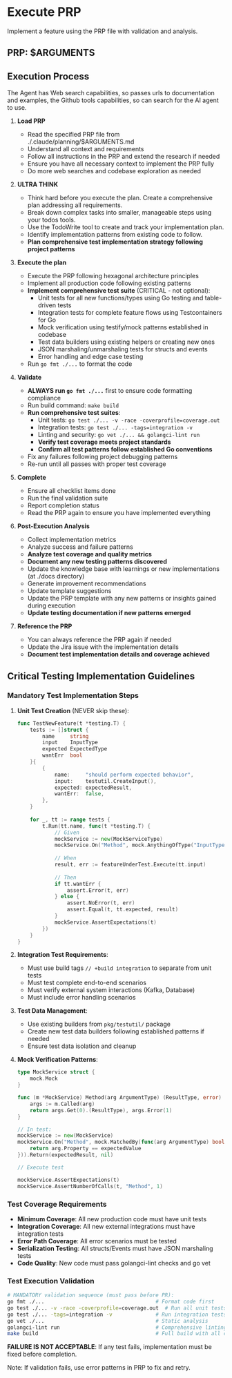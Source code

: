 # Execute PRP

Implement a feature using the PRP file with validation and analysis.

## PRP: $ARGUMENTS

## Execution Process

The Agent has Web search capabilities, so passes urls to documentation and examples, the Github tools capabilities, so can search for the AI agent to use.

1. **Load PRP**
    - Read the specified PRP file from ./.claude/planning/$ARGUMENTS.md
    - Understand all context and requirements
    - Follow all instructions in the PRP and extend the research if needed
    - Ensure you have all necessary context to implement the PRP fully
    - Do more web searches and codebase exploration as needed

2. **ULTRA THINK**
    - Think hard before you execute the plan. Create a comprehensive plan addressing all requirements.
    - Break down complex tasks into smaller, manageable steps using your todos tools.
    - Use the TodoWrite tool to create and track your implementation plan.
    - Identify implementation patterns from existing code to follow.
    - **Plan comprehensive test implementation strategy following project patterns**

3. **Execute the plan**
    - Execute the PRP following hexagonal architecture principles
    - Implement all production code following existing patterns
    - **Implement comprehensive test suite** (CRITICAL - not optional):
      - Unit tests for all new functions/types using Go testing and table-driven tests
      - Integration tests for complete feature flows using Testcontainers for Go
      - Mock verification using testify/mock patterns established in codebase  
      - Test data builders using existing helpers or creating new ones
      - JSON marshaling/unmarshaling tests for structs and events
      - Error handling and edge case testing
    - Run `go fmt ./...` to format the code

4. **Validate**
   - **ALWAYS run `go fmt ./...`** first to ensure code formatting compliance
    - Run build command: `make build`
    - **Run comprehensive test suites**:
      - Unit tests: `go test ./... -v -race -coverprofile=coverage.out`
      - Integration tests: `go test ./... -tags=integration -v`
      - Linting and security: `go vet ./... && golangci-lint run`
      - **Verify test coverage meets project standards**
      - **Confirm all test patterns follow established Go conventions**
    - Fix any failures following project debugging patterns
    - Re-run until all passes with proper test coverage

5. **Complete**
    - Ensure all checklist items done
    - Run the final validation suite
    - Report completion status
    - Read the PRP again to ensure you have implemented everything

6. **Post-Execution Analysis**
   - Collect implementation metrics
   - Analyze success and failure patterns
   - **Analyze test coverage and quality metrics**
   - **Document any new testing patterns discovered**
   - Update the knowledge base with learnings or new implementations (at ./docs directory)
   - Generate improvement recommendations
   - Update template suggestions
   - Update the PRP template with any new patterns or insights gained during execution
   - **Update testing documentation if new patterns emerged**

7. **Reference the PRP**
    - You can always reference the PRP again if needed
    - Update the Jira issue with the implementation details
    - **Document test implementation details and coverage achieved**

## Critical Testing Implementation Guidelines

### Mandatory Test Implementation Steps

1. **Unit Test Creation** (NEVER skip these):
   ```go
   func TestNewFeature(t *testing.T) {
       tests := []struct {
           name     string
           input    InputType
           expected ExpectedType
           wantErr  bool
       }{
           {
               name:     "should perform expected behavior",
               input:    testutil.CreateInput(),
               expected: expectedResult,
               wantErr:  false,
           },
       }
       
       for _, tt := range tests {
           t.Run(tt.name, func(t *testing.T) {
               // Given
               mockService := new(MockServiceType)
               mockService.On("Method", mock.AnythingOfType("InputType")).Return(expectedResult, nil)
               
               // When
               result, err := featureUnderTest.Execute(tt.input)
               
               // Then
               if tt.wantErr {
                   assert.Error(t, err)
               } else {
                   assert.NoError(t, err)
                   assert.Equal(t, tt.expected, result)
               }
               mockService.AssertExpectations(t)
           })
       }
   }
   ```

2. **Integration Test Requirements**:
   - Must use build tags `// +build integration` to separate from unit tests
   - Must test complete end-to-end scenarios
   - Must verify external system interactions (Kafka, Database)
   - Must include error handling scenarios

3. **Test Data Management**:
   - Use existing builders from `pkg/testutil/` package
   - Create new test data builders following established patterns if needed
   - Ensure test data isolation and cleanup

4. **Mock Verification Patterns**:
   ```go
   type MockService struct {
       mock.Mock
   }
   
   func (m *MockService) Method(arg ArgumentType) (ResultType, error) {
       args := m.Called(arg)
       return args.Get(0).(ResultType), args.Error(1)
   }
   
   // In test:
   mockService := new(MockService)
   mockService.On("Method", mock.MatchedBy(func(arg ArgumentType) bool {
       return arg.Property == expectedValue
   })).Return(expectedResult, nil)
   
   // Execute test
   
   mockService.AssertExpectations(t)
   mockService.AssertNumberOfCalls(t, "Method", 1)
   ```

### Test Coverage Requirements

- **Minimum Coverage**: All new production code must have unit tests
- **Integration Coverage**: All new external integrations must have integration tests  
- **Error Path Coverage**: All error scenarios must be tested
- **Serialization Testing**: All structs/Events must have JSON marshaling tests
- **Code Quality**: New code must pass golangci-lint checks and go vet

### Test Execution Validation

```bash
# MANDATORY validation sequence (must pass before PR):
go fmt ./...                                    # Format code first
go test ./... -v -race -coverprofile=coverage.out  # Run all unit tests with coverage
go test ./... -tags=integration -v              # Run integration tests
go vet ./...                                    # Static analysis
golangci-lint run                               # Comprehensive linting
make build                                      # Full build with all checks
```

**FAILURE IS NOT ACCEPTABLE**: If any test fails, implementation must be fixed before completion.

Note: If validation fails, use error patterns in PRP to fix and retry.